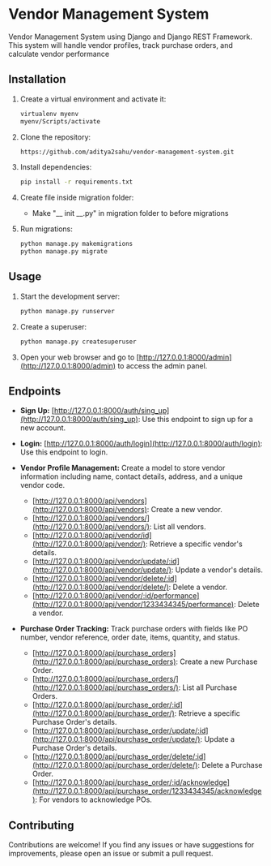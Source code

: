 # Vendor Management System

Vendor Management System using Django and Django REST Framework. This system will handle vendor profiles, track purchase orders, and calculate vendor performance

## Installation

1. Create a virtual environment and activate it:
   ```bash
   virtualenv myenv
   myenv/Scripts/activate
   ```
2. Clone the repository:

    ```bash
    https://github.com/aditya2sahu/vendor-management-system.git
    ```
3. Install dependencies:
   ```bash
   pip install -r requirements.txt
   ```

4. Create file inside migration folder:
   - Make "__ init __.py" in migration folder to before migrations
5. Run migrations:
   ```bash
   python manage.py makemigrations
   python manage.py migrate
   ```

## Usage

1. Start the development server:
   ```bash
   python manage.py runserver
   ```
3. Create a superuser:
   ```bash
   python manage.py createsuperuser
   ```
5. Open your web browser and go to [http://127.0.0.1:8000/admin](http://127.0.0.1:8000/admin) to access the admin panel.

## Endpoints

- **Sign Up:**
    [http://127.0.0.1:8000/auth/sing_up](http://127.0.0.1:8000/auth/sing_up): Use this endpoint to sign up for a new account.

- **Login:**
   [http://127.0.0.1:8000/auth/login](http://127.0.0.1:8000/auth/login): Use this endpoint to login.

- **Vendor Profile Management:**
  Create a model to store vendor information including name, contact details, address, and a unique vendor code.
     - [http://127.0.0.1:8000/api/vendors](http://127.0.0.1:8000/api/vendors): Create a new vendor.
     - [http://127.0.0.1:8000/api/vendors/](http://127.0.0.1:8000/api/vendors/): List all vendors.
     - [http://127.0.0.1:8000/api/vendor/id](http://127.0.0.1:8000/api/vendor/): Retrieve a specific vendor's details.
     - [http://127.0.0.1:8000/api/vendor/update/:id](http://127.0.0.1:8000/api/vendor/update/): Update a vendor's details.
     - [http://127.0.0.1:8000/api/vendor/delete/:id](http://127.0.0.1:8000/api/vendor/delete/): Delete a vendor.
     - [http://127.0.0.1:8000/api/vendor/:id/performance](http://127.0.0.1:8000/api/vendor/1233434345/performance): Delete a vendor.

- **Purchase Order Tracking:**
  Track purchase orders with fields like PO number, vendor reference, order date, items, quantity, and status.
     - [http://127.0.0.1:8000/api/purchase_orders](http://127.0.0.1:8000/api/purchase_orders): Create a new Purchase Order.
     - [http://127.0.0.1:8000/api/purchase_orders/](http://127.0.0.1:8000/api/purchase_orders/): List all Purchase Orders.
     - [http://127.0.0.1:8000/api/purchase_order/:id](http://127.0.0.1:8000/api/purchase_order/): Retrieve a specific Purchase Order's details.
     - [http://127.0.0.1:8000/api/purchase_order/update/:id](http://127.0.0.1:8000/api/purchase_order/update/): Update a Purchase Order's details.
     - [http://127.0.0.1:8000/api/purchase_order/delete/:id](http://127.0.0.1:8000/api/purchase_order/delete/): Delete a Purchase Order.
     - [http://127.0.0.1:8000/api/purchase_order/:id/acknowledge](http://127.0.0.1:8000/api/purchase_order/1233434345/acknowledge): For vendors to acknowledge POs.

## Contributing
Contributions are welcome! If you find any issues or have suggestions for improvements, please open an issue or submit a pull request.
